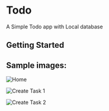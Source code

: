 # Todo

A Simple Todo app with Local database

## Getting Started

## Sample images:

![Home](.idea/img.png)

![Create Task 1](.idea/create-new-task1.png)

![Create Task 2](.idea/create-new-task2.png)
